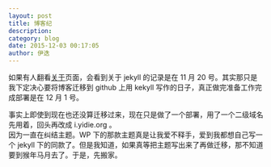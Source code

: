 ```yaml
---
layout: post
title: 博客纪
description: 
category: blog
date: 2015-12-03 00:17:05
author: 伊迭
---
```


如果有人翻看[关于](http://i.yidie.org/about/)页面，会看到关于 jekyll 的记录是在 11 月 20 号。其实那只是我下定决心要将博客迁移到 github 上用 kekyll 写作的日子，真正做完准备工作完成部署是在 12 月 1 号。

事实上即使到现在也还没算迁移过来，现在只是做了一个部署，用了一个二级域名先用着，回头再改成 i.yidie.org 。  
因为一直在纠结主题。WP 下的那款主题真是让我爱不释手，爱到我都想自己写一个 jekyll 下的同款了。但是我知道，如果真等把主题写出来了再做迁移，那不知道要到猴年马月去了。于是，先搬家。